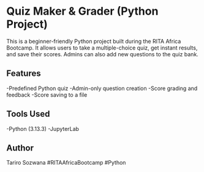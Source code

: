 # Quiz Maker & Grader (Python Project)

This is a beginner-friendly Python project built during the RITA Africa Bootcamp. It allows users to 
take a multiple-choice quiz, get instant results, and save their scores. Admins can also add new 
questions to the quiz bank.

## Features
-Predefined Python quiz
-Admin-only question creation
-Score grading and feedback
-Score saving to a file

## Tools Used
-Python (3.13.3)
-JupyterLab

## Author
Tariro Sozwana
#RITAAfricaBootcamp #Python
